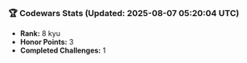 ### 🏆 Codewars Stats (Updated: 2025-08-07 05:20:04 UTC)

- **Rank:** 8 kyu
- **Honor Points:** 3
- **Completed Challenges:** 1
